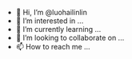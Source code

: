 - 👋 Hi, I’m @luohailinlin
- 👀 I’m interested in ...
- 🌱 I’m currently learning ...
- 💞️ I’m looking to collaborate on ...
- 📫 How to reach me ...

<!---
luohailinlin/luohailinlin is a ✨ special ✨ repository because its `README.md` (this file) appears on your GitHub profile.
You can click the Preview link to take a look at your changes.
--->
